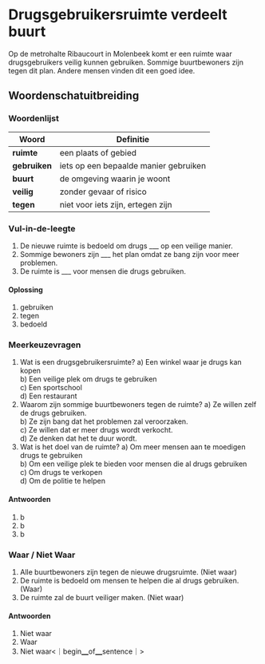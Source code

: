 # Drugsgebruikersruimte verdeelt buurt

Op de metrohalte Ribaucourt in Molenbeek komt er een ruimte waar drugsgebruikers veilig kunnen gebruiken. Sommige buurtbewoners zijn tegen dit plan. Andere mensen vinden dit een goed idee.

## Woordenschatuitbreiding

### Woordenlijst

| Woord | Definitie |
|-------|-----------|
| **ruimte** | een plaats of gebied |
| **gebruiken** | iets op een bepaalde manier gebruiken |
| **buurt** | de omgeving waarin je woont |
| **veilig** | zonder gevaar of risico |
| **tegen** | niet voor iets zijn, ertegen zijn |

### Vul-in-de-leegte
1. De nieuwe ruimte is bedoeld om drugs ___ op een veilige manier.
2. Sommige bewoners zijn ___ het plan omdat ze bang zijn voor meer problemen.
3. De ruimte is ___ voor mensen die drugs gebruiken.
#### Oplossing
1. gebruiken
2. tegen
3. bedoeld

### Meerkeuzevragen
1. Wat is een drugsgebruikersruimte?
   a) Een winkel waar je drugs kan kopen  
   b) Een veilige plek om drugs te gebruiken  
   c) Een sportschool  
   d) Een restaurant  
2. Waarom zijn sommige buurtbewoners tegen de ruimte?
   a) Ze willen zelf de drugs gebruiken.  
   b) Ze zijn bang dat het problemen zal veroorzaken.  
   c) Ze willen dat er meer drugs wordt verkocht.  
   d) Ze denken dat het te duur wordt.  
3. Wat is het doel van de ruimte?
   a) Om meer mensen aan te moedigen drugs te gebruiken  
   b) Om een veilige plek te bieden voor mensen die al drugs gebruiken  
   c) Om drugs te verkopen  
   d) Om de politie te helpen  
#### Antwoorden
1. b
2. b
3. b

### Waar / Niet Waar
1. Alle buurtbewoners zijn tegen de nieuwe drugsruimte. (Niet waar)
2. De ruimte is bedoeld om mensen te helpen die al drugs gebruiken. (Waar)
3. De ruimte zal de buurt veiliger maken. (Niet waar)
#### Antwoorden
1. Niet waar
2. Waar
3. Niet waar<｜begin▁of▁sentence｜>